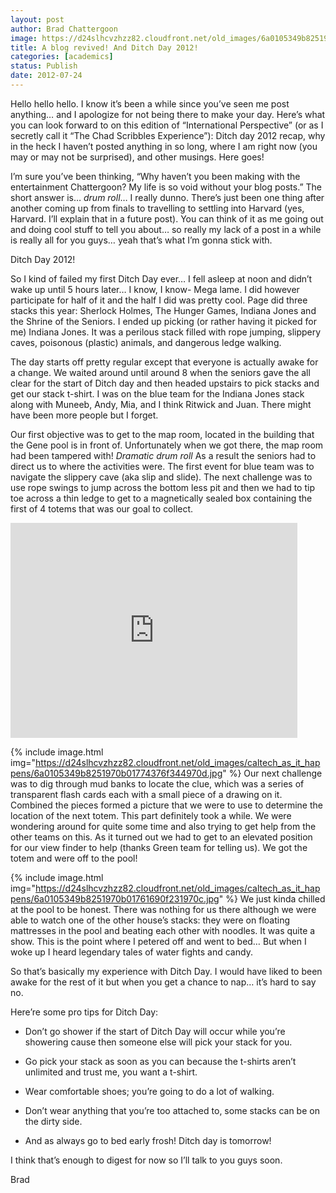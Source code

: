 ```yaml
---
layout: post
author: Brad Chattergoon
image: https://d24slhcvzhzz82.cloudfront.net/old_images/6a0105349b8251970b01761690eff5970c-800wi.jpg
title: A blog revived! And Ditch Day 2012!
categories: [academics]
status: Publish
date: 2012-07-24
---
```



Hello hello hello. I know it’s been a while since you’ve seen me post anything… and I apologize for not being there to make your day. Here’s what you can look forward to on this edition of “International Perspective” (or as I secretly call it “The Chad Scribbles Experience”): Ditch day 2012 recap, why in the heck I haven’t posted anything in so long, where I am right now (you may or may not be surprised), and other musings. Here goes!

I’m sure you’ve been thinking, “Why haven’t you been making with the entertainment Chattergoon? My life is so void without your blog posts.” The short answer is… *drum roll*… I really dunno. There’s just been one thing after another coming up from finals to travelling to settling into Harvard (yes, Harvard. I’ll explain that in a future post). You can think of it as me going out and doing cool stuff to tell you about… so really my lack of a post in a while is really all for you guys… yeah that’s what I’m gonna stick with.

Ditch Day 2012!

So I kind of failed my first Ditch Day ever… I fell asleep at noon and didn’t wake up until 5 hours later… I know, I know- Mega lame. I did however participate for half of it and the half I did was pretty cool. Page did three stacks this year: Sherlock Holmes, The Hunger Games, Indiana Jones and the Shrine of the Seniors. I ended up picking (or rather having it picked for me) Indiana Jones. It was a perilous stack filled with rope jumping, slippery caves, poisonous (plastic) animals, and dangerous ledge walking.

The day starts off pretty regular except that everyone is actually awake for a change. We waited around until around 8 when the seniors gave the all clear for the start of Ditch day and then headed upstairs to pick stacks and get our stack t-shirt. I was on the blue team for the Indiana Jones stack along with Muneeb, Andy, Mia, and I think Ritwick and Juan. There might have been more people but I forget.

Our first objective was to get to the map room, located in the building that the Gene pool is in front of. Unfortunately when we got there, the map room had been tampered with! *Dramatic drum roll* As a result the seniors had to direct us to where the activities were. The first event for blue team was to navigate the slippery cave (aka slip and slide). The next challenge was to use rope swings to jump across the bottom less pit and then we had to tip toe across a thin ledge to get to a magnetically sealed box containing the first of 4 totems that was our goal to collect.

<iframe frameborder="0" height="344" src="https://www.youtube.com/embed/h7vdcdYHj3k?fs=1&amp;feature=oembed" width="459"></iframe>

{% include image.html img="https://d24slhcvzhzz82.cloudfront.net/old_images/caltech_as_it_happens/6a0105349b8251970b01774376f344970d.jpg" %}
Our next challenge was to dig through mud banks to locate the clue, which was a series of transparent flash cards each with a small piece of a drawing on it. Combined the pieces formed a picture that we were to use to determine the location of the next totem. This part definitely took a while. We were wondering around for quite some time and also trying to get help from the other teams on this. As it turned out we had to get to an elevated position for our view finder to help (thanks Green team for telling us). We got the totem and were off to the pool!

{% include image.html img="https://d24slhcvzhzz82.cloudfront.net/old_images/caltech_as_it_happens/6a0105349b8251970b01761690f231970c.jpg" %}
We just kinda chilled at the pool to be honest. There was nothing for us there although we were able to watch one of the other house’s stacks: they were on floating mattresses in the pool and beating each other with noodles. It was quite a show. This is the point where I petered off and went to bed… But when I woke up I heard legendary tales of water fights and candy.

So that’s basically my experience with Ditch Day. I would have liked to been awake for the rest of it but when you get a chance to nap… it’s hard to say no.

Here’re some pro tips for Ditch Day:

- Don’t go shower if the start of Ditch Day will occur while you’re showering cause then someone else will pick your stack for you.

- Go pick your stack as soon as you can because the t-shirts aren’t unlimited and trust me, you want a t-shirt.

- Wear comfortable shoes; you’re going to do a lot of walking.

- Don’t wear anything that you’re too attached to, some stacks can be on the dirty side.

- And as always go to bed early frosh! Ditch day is tomorrow!

I think that’s enough to digest for now so I’ll talk to you guys soon.

Brad
